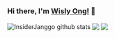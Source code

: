 ### Hi there, I'm [Wisly Ong!](https://insiderjanggo.github.io) 👋


<img align="center" src="https://github-readme-stats.anuraghazra1.vercel.app/api?username=InsiderJanggo&show_icons=true&include_all_commits=true&theme=radical" alt="InsiderJanggo github stats" />

<img align="center" src="https://github-readme-stats.anuraghazra1.vercel.app/api/top-langs/?username=InsiderJanggo&layout=compact&theme=radical" />


 <img align="center" src="https://github-readme-stats.anuraghazra1.vercel.app/api/pin/?username=InsiderJanggo&repo=ggnael-community&theme=radical" />

<!--
**InsiderJanggo/InsiderJanggo** is a ✨ _special_ ✨ repository because its `README.md` (this file) appears on your GitHub profile.

Here are some ideas to get you started:

- 🔭 I’m currently working on ...
- 🌱 I’m currently learning ...
- 👯 I’m looking to collaborate on ...
- 🤔 I’m looking for help with ...
- 💬 Ask me about ...
- 📫 How to reach me: ...
- 😄 Pronouns: ...
- ⚡ Fun fact: ...
-->
